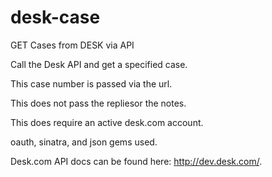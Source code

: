 # desk-case
GET Cases from DESK via API


Call the Desk API and get a specified case.

This case number is passed via the url.

This does not pass the repliesor the notes.

This does require an active desk.com account.

oauth, sinatra, and json gems used.

Desk.com API docs can be found here: http://dev.desk.com/.
